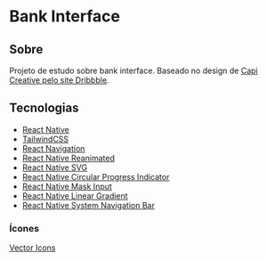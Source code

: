 # Bank Interface

## Sobre

Projeto de estudo sobre bank interface. Baseado no design de <a href="https://dribbble.com/shots/20081902-Dark-User-Interface-Meta-Business">Capi Creative pelo site Dribbble</a>.

## Tecnologias

- <a href="https://reactnative.dev">React Native</a>
- <a href="https://tailwindcss.com">TailwindCSS</a>
- <a href="https://reactnavigation.org">React Navigation</a>
- <a href="https://docs.swmansion.com/react-native-reanimated/">React Native Reanimated</a>
- <a href="https://github.com/software-mansion/react-native-svg">React Native SVG</a>
- <a href="https://github.com/nithinpp69/react-native-circular-progress-indicator">React Native Circular Progress Indicator</a>
- <a href="https://github.com/CaioQuirinoMedeiros/react-native-mask-input">React Native Mask Input</a>
- <a href="https://github.com/react-native-linear-gradient/react-native-linear-gradient">React Native Linear Gradient</a>
- <a href="https://github.com/kadiraydinli/react-native-system-navigation-bar">React Native System Navigation Bar</a>

### Ícones

<a href="https://github.com/oblador/react-native-vector-icons">
    Vector Icons
</a>

